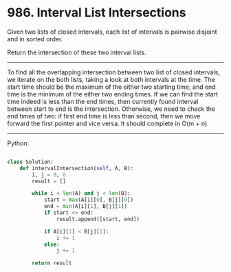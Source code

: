 # 986. Interval List Intersections

Given two lists of closed intervals, each list of intervals is pairwise
disjoint and in sorted order.

Return the intersection of these two interval lists.

---

To find all the overlapping intersection between two list of closed intervals,
we iterate on the both lists, taking a look at both intervals at the time. The
start time should be the maximum of the either two starting time; and end time
is the minimum of the either two ending times. If we can find the start time
indeed is less than the end times, then currently found interval between start
to end is the intersection. Otherwise, we need to check the end times of two:
if first end time is less than second, then we move forward the first pointer
and vice versa. It should complete in O(m + n).

---

Python:

```python

class Solution:
    def intervalIntersection(self, A, B):
        i, j = 0, 0
        result = []

        while i < len(A) and j < len(B):
            start = max(A[i][0], B[j][0])
            end = min(A[i][1], B[j][1])
            if start <= end:
                result.append([start, end])

            if A[i][1] < B[j][1]:
                i += 1
            else:
                j += 1

        return result
```
